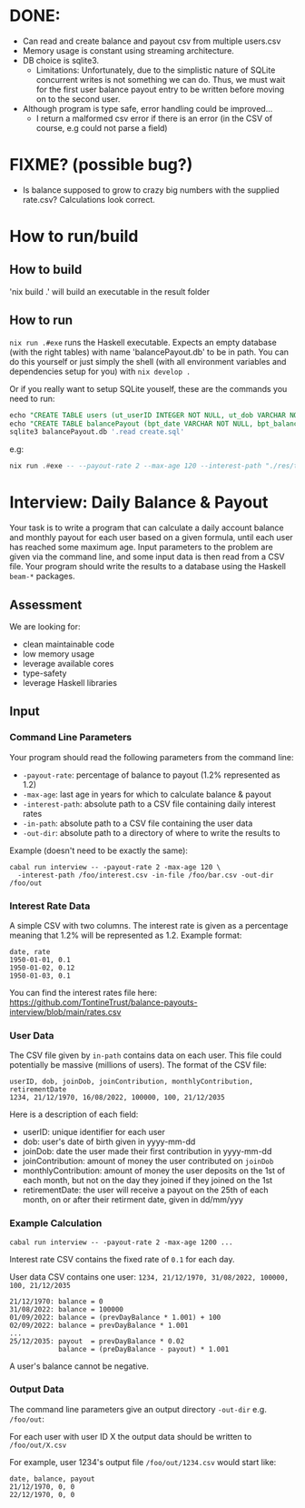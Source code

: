 # DONE:

* Can read and create balance and payout csv from multiple users.csv
* Memory usage is constant using streaming architecture.
* DB choice is sqlite3.
  * Limitations: Unfortunately, due to the simplistic nature of SQLite
    concurrent writes is not something we can do. Thus, we must wait for the first user
    balance payout entry to be written before moving on to the second user.
* Although program is type safe, error handling could be improved...
  * I return a malformed csv error if there is an error (in the CSV of course, e.g could not parse a field)

# FIXME? (possible bug?)

* Is balance supposed to grow to crazy big numbers with the supplied rate.csv? Calculations look correct.

# How to run/build

## How to build
'nix build .' will build an executable in the result folder

## How to run
`nix run .#exe` runs the Haskell executable. Expects an empty database (with the right tables) with name 'balancePayout.db' to be in path. You can do this yourself or just simply the shell (with all environment variables and dependencies setup for you) with `nix develop .`

Or if you really want to setup SQLite youself, these are the commands you need to run:

```sql
echo "CREATE TABLE users (ut_userID INTEGER NOT NULL, ut_dob VARCHAR NOT NULL, ut_joinDob VARCHAR NOT NULL, ut_joinContribution DOUBLE NOT NULL, ut_monthlyContribution DOUBLE NOT NULL, ut_retirementDate VARCHAR NOT NULL, PRIMARY KEY ( ut_userID ));" > create.sql
echo "CREATE TABLE balancePayout (bpt_date VARCHAR NOT NULL, bpt_balance DOUBLE NOT NULL, bpt_payout DOUBLE NOT NULL, bpt__ut_userID INTEGER NOT NULL);" >> create.sql
sqlite3 balancePayout.db '.read create.sql'
```

e.g:

```haskell
nix run .#exe -- --payout-rate 2 --max-age 120 --interest-path "./res/test_rates.csv" --in-path "./res/users.csv" --out-dir "./out" --payout-day 25 --contribution-day 1
```

# Interview: Daily Balance & Payout

Your task is to write a program that can calculate a daily account balance and
monthly payout for each user based on a given formula, until each user has
reached some maximum age. Input parameters to the problem are given via the
command line, and some input data is then read from a CSV file. Your program
should write the results to a database using the Haskell `beam-*` packages.

## Assessment

We are looking for:
- clean maintainable code
- low memory usage
- leverage available cores
- type-safety
- leverage Haskell libraries

## Input

### Command Line Parameters

Your program should read the following parameters from the command line:
- `-payout-rate`:   percentage of balance to payout (1.2% represented as 1.2)
- `-max-age`:       last age in years for which to calculate balance & payout
- `-interest-path`: absolute path to a CSV file containing daily interest rates
- `-in-path`:       absolute path to a CSV file containing the user data
- `-out-dir`:       absolute path to a directory of where to write the results to

Example (doesn't need to be exactly the same):

```
cabal run interview -- -payout-rate 2 -max-age 120 \
  -interest-path /foo/interest.csv -in-file /foo/bar.csv -out-dir /foo/out
```

### Interest Rate Data

A simple CSV with two columns. The interest rate is given as a percentage
meaning that 1.2% will be represented as 1.2. Example format:

```
date, rate
1950-01-01, 0.1
1950-01-02, 0.12
1950-01-03, 0.1
```

You can find the interest rates file here:
https://github.com/TontineTrust/balance-payouts-interview/blob/main/rates.csv

### User Data

The CSV file given by `in-path` contains data on each user. This file could
potentially be massive (millions of users). The format of the CSV file:

```
userID, dob, joinDob, joinContribution, monthlyContribution, retirementDate
1234, 21/12/1970, 16/08/2022, 100000, 100, 21/12/2035
```

Here is a description of each field:
- userID: unique identifier for each user
- dob: user's date of birth given in yyyy-mm-dd
- joinDob: date the user made their first contribution in yyyy-mm-dd
- joinContribution: amount of money the user contributed on `joinDob`
- monthlyContribution: amount of money the user deposits on the 1st of each
  month, but not on the day they joined if they joined on the 1st
- retirementDate: the user will receive a payout on the 25th of each month, on
  or after their retirment date, given in dd/mm/yyy

### Example Calculation

`cabal run interview -- -payout-rate 2 -max-age 1200 ...`

Interest rate CSV contains the fixed rate of `0.1` for each day.

User data CSV contains one user:
`1234, 21/12/1970, 31/08/2022, 100000, 100, 21/12/2035`

```
21/12/1970: balance = 0
31/08/2022: balance = 100000
01/09/2022: balance = (prevDayBalance * 1.001) + 100
02/09/2022: balance = prevDayBalance * 1.001
...
25/12/2035: payout  = prevDayBalance * 0.02
            balance = (preDayBalance - payout) * 1.001
```

A user's balance cannot be negative.

### Output Data

The command line parameters give an output directory `-out-dir` e.g. `/foo/out`:

For each user with user ID X the output data should be written to `/foo/out/X.csv`

For example, user 1234's output file `/foo/out/1234.csv` would start like:

```
date, balance, payout
21/12/1970, 0, 0
22/12/1970, 0, 0
```
